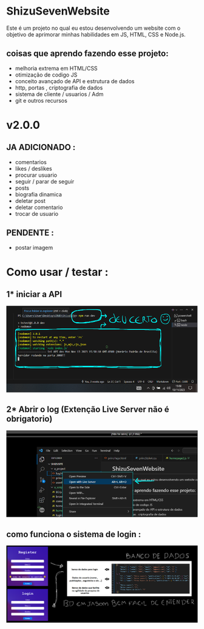 # ShizuSevenWebsite
Este é um projeto no qual eu estou desenvolvendo um website com o objetivo de aprimorar minhas habilidades em JS, HTML, CSS e Node.js.

## coisas que aprendo fazendo esse projeto:
- melhoria extrema em HTML/CSS
- otimização de codigo JS
- conceito avançado de API e estrutura de dados
- http, portas , criptografia de dados 
- sistema de cliente / usuarios / Adm
- git e outros recursos

# v2.0.0

## JA ADICIONADO :
- comentarios 
- likes / deslikes
- procurar usuario 
- seguir / parar de seguir 
- posts 
- biografia dinamica
- deletar post
- deletar comentario
- trocar de usuario

## PENDENTE :

- postar imagem 

# Como usar / testar :
## 1* iniciar a API
![Texto Alternativo](readFolder/NPM.png)

## 2* Abrir o log (Extenção Live Server não é obrigatorio)
![Texto Alternativo](readFolder/LiveServerTuto.png)

## como funciona o sistema de login :
![Texto Alternativo](readFolder/BD.png)



